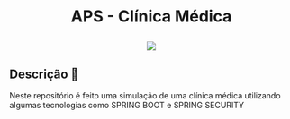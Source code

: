 <h1 align="center">
  <p align="center">APS - Clínica Médica</p>
</h1>

<p align="center">
<img src="http://img.shields.io/static/v1?label=STATUS&message=FINALIZADO&color=red&style=for-the-badge"/>
</p>

## Descrição :scroll:
Neste repositório é feito uma simulação de uma clínica médica utilizando algumas tecnologias como SPRING BOOT e SPRING SECURITY
